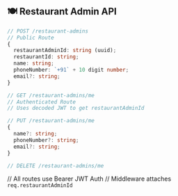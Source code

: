 ## 🍽️ Restaurant Admin API

```ts
// POST /restaurant-admins
// Public Route
{
  restaurantAdminId: string (uuid);
  restaurantId: string;
  name: string;
  phoneNumber: `+91` + 10 digit number;
  email?: string;
}

// GET /restaurant-admins/me
// Authenticated Route
// Uses decoded JWT to get restaurantAdminId

// PUT /restaurant-admins/me
{
  name?: string;
  phoneNumber?: string;
  email?: string;
}

// DELETE /restaurant-admins/me
```

// All routes use Bearer JWT Auth
// Middleware attaches `req.restaurantAdminId`

